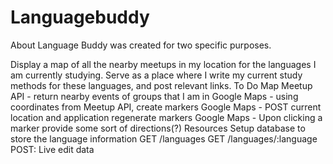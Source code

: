 # Languagebuddy

About
Language Buddy was created for two specific purposes.

Display a map of all the nearby meetups in my location for the languages I am currently studying.
Serve as a place where I write my current study methods for these languages, and post relevant links.
To Do
Map
Meetup API - return nearby events of groups that I am in
Google Maps - using coordinates from Meetup API, create markers
Google Maps - POST current location and application regenerate markers
Google Maps - Upon clicking a marker provide some sort of directions(?)
Resources
Setup database to store the language information
GET /languages
GET /languages/:language
POST: Live edit data